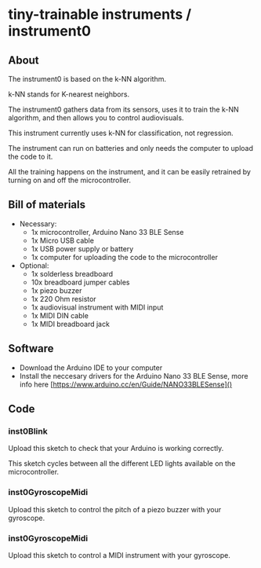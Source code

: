 # tiny-trainable instruments / instrument0

## About

The instrument0 is based on the k-NN algorithm.

k-NN stands for K-nearest neighbors.

The instrument0 gathers data from its sensors, uses it to train the k-NN algorithm, and then allows you to control audiovisuals.

This instrument currently uses k-NN for classification, not regression.

The instrument can run on batteries and only needs the computer to upload the code to it.

All the training happens on the instrument, and it can be easily retrained by turning on and off the microcontroller.

## Bill of materials

* Necessary:
  * 1x microcontroller, Arduino Nano 33 BLE Sense
  * 1x Micro USB cable
  * 1x USB power supply or battery
  * 1x computer for uploading the code to the microcontroller
* Optional:
  * 1x solderless breadboard
  * 10x breadboard jumper cables
  * 1x piezo buzzer
  * 1x 220 Ohm resistor
  * 1x audiovisual instrument with MIDI input
  * 1x MIDI DIN cable
  * 1x MIDI breadboard jack

## Software

* Download the Arduino IDE to your computer
* Install the neccesary drivers for the Arduino Nano 33 BLE Sense, more info here [https://www.arduino.cc/en/Guide/NANO33BLESense]()

## Code

### inst0Blink

Upload this sketch to check that your Arduino is working correctly.

This sketch cycles between all the different LED lights available on the microcontroller.

### inst0GyroscopeMidi

Upload this sketch to control the pitch of a piezo buzzer with your gyroscope.

### inst0GyroscopeMidi

Upload this sketch to control a MIDI instrument with your gyroscope.

